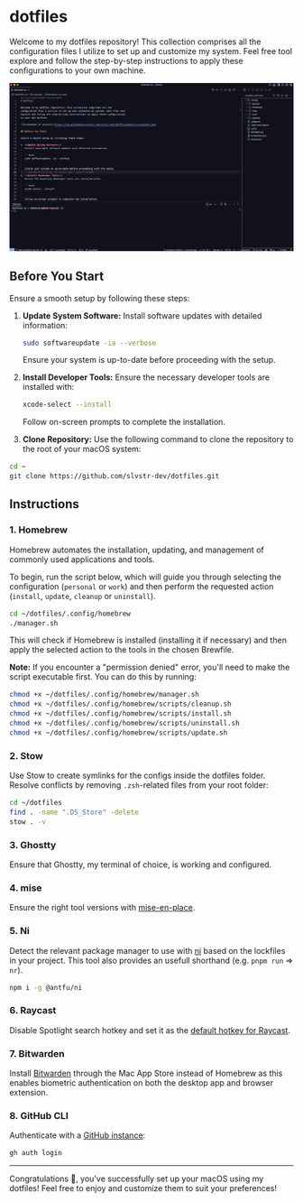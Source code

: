 # dotfiles

Welcome to my dotfiles repository! This collection comprises all the
configuration files I utilize to set up and customize my system. Feel free tool
explore and follow the step-by-step instructions to apply these configurations
to your own machine.

![Screenshot of project](https://raw.githubusercontent.com/slvstr-dev/dotfiles/master/screenshot.png)

## Before You Start

Ensure a smooth setup by following these steps:

1. **Update System Software:**
   Install software updates with detailed information:

   ```bash
   sudo softwareupdate -ia --verbose
   ```

   Ensure your system is up-to-date before proceeding with the setup.

2. **Install Developer Tools:**
   Ensure the necessary developer tools are installed with:

   ```bash
   xcode-select --install
   ```

   Follow on-screen prompts to complete the installation.

3. **Clone Repository:**
   Use the following command to clone the repository to the root of your macOS system:

```bash
cd ~
git clone https://github.com/slvstr-dev/dotfiles.git
```

## Instructions

### 1. Homebrew

Homebrew automates the installation, updating, and management of commonly used applications and tools.

To begin, run the script below, which will guide you through selecting the configuration (`personal` or `work`) and then perform the requested action (`install`, `update`, `cleanup` or `uninstall`).

```bash
cd ~/dotfiles/.config/homebrew
./manager.sh
```

This will check if Homebrew is installed (installing it if necessary) and then apply the selected action to the tools in the chosen Brewfile.

**Note:** If you encounter a "permission denied" error, you'll need to make the script executable first. You can do this by running:

```bash
chmod +x ~/dotfiles/.config/homebrew/manager.sh
chmod +x ~/dotfiles/.config/homebrew/scripts/cleanup.sh
chmod +x ~/dotfiles/.config/homebrew/scripts/install.sh
chmod +x ~/dotfiles/.config/homebrew/scripts/uninstall.sh
chmod +x ~/dotfiles/.config/homebrew/scripts/update.sh
```

### 2. Stow

Use Stow to create symlinks for the configs inside the dotfiles folder. Resolve
conflicts by removing `.zsh`-related files from your root folder:

```bash
cd ~/dotfiles
find . -name ".DS_Store" -delete
stow . -v
```

### 3. Ghostty

Ensure that Ghostty, my terminal of choice, is working and configured.

### 4. mise

Ensure the right tool versions with [mise-en-place](https://github.com/jdx/mise).

### 5. Ni

Detect the relevant package manager to use with
[ni](https://github.com/antfu/ni) based on the lockfiles in your project. This
tool also provides an usefull shorthand (e.g. `pnpm run` => `nr`).

```bash
npm i -g @antfu/ni
```

### 6. Raycast

Disable Spotlight search hotkey and set it as the [default hotkey for Raycast](https://manual.raycast.com/hotkey).

### 7. Bitwarden

Install [Bitwarden](https://apps.apple.com/us/app/bitwarden-password-manager/id1352778147) through the Mac App Store instead of Homebrew as this enables biometric authentication on both the desktop app and browser extension.

### 8. GitHub CLI

Authenticate with a [GitHub instance](https://cli.github.com/manual/):

```bash
gh auth login
```

---

Congratulations 🎉, you've successfully set up your macOS using my
dotfiles! Feel free to enjoy and customize them to suit your preferences!
